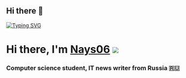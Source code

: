 ## Hi there 👋

[![Typing SVG](https://readme-typing-svg.herokuapp.com?color=%42aaff&lines=Nays06+Developer)](https://github.com/Nays06)

# Hi there, I'm [Nays06](https://github.com/Nays06) ![](https://github.com/blackcater/blackcater/raw/main/images/Hi.gif) 
### Computer science student, IT news writer from Russia 🇷🇺
